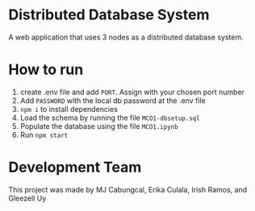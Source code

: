 # Distributed Database System
A web application that uses 3 nodes as a distributed database system.

# How to run
1. create .env file and add `PORT`. Assign with your chosen port number
1. Add `PASSWORD` with the local db password at the .env file
1. `npm i` to install dependencies
1. Load the schema by running the file `MCO1-dbsetup.sql`
1. Populate the database using the file `MCO1.ipynb`
1. Run `npm start`

# Development Team
This project was made by MJ Cabungcal, Erika Culala, Irish Ramos, and Gleezell Uy